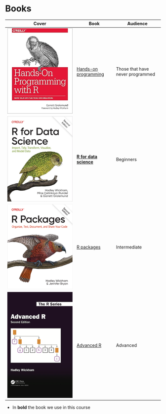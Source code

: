 # Books

<!-- markdownlint-disable MD013 --><!-- Tables cannot be split up over lines, hence will break 80 characters per line -->

Cover                                            |Book                                                             |Audience
-------------------------------------------------|-----------------------------------------------------------------|--------------------------------
![Hands-on Programming](hands_on_programming.jpg)|[Hands-on programming](https://rstudio-education.github.io/hopr/)|Those that have never programmed
![R for data science](r_for_data_science.jpg)    |**[R for data science](https://r4ds.hadley.nz/)**                |Beginners
![R packages](r_packages.png)                    |[R packages](https://r-pkgs.org/)                                |Intermediate
![Advanced R](advanced_r.png)                    |[Advanced R](https://adv-r.hadley.nz/)                           |Advanced

<!-- markdownlint-enable MD013 -->

- In **bold** the book we use in this course

